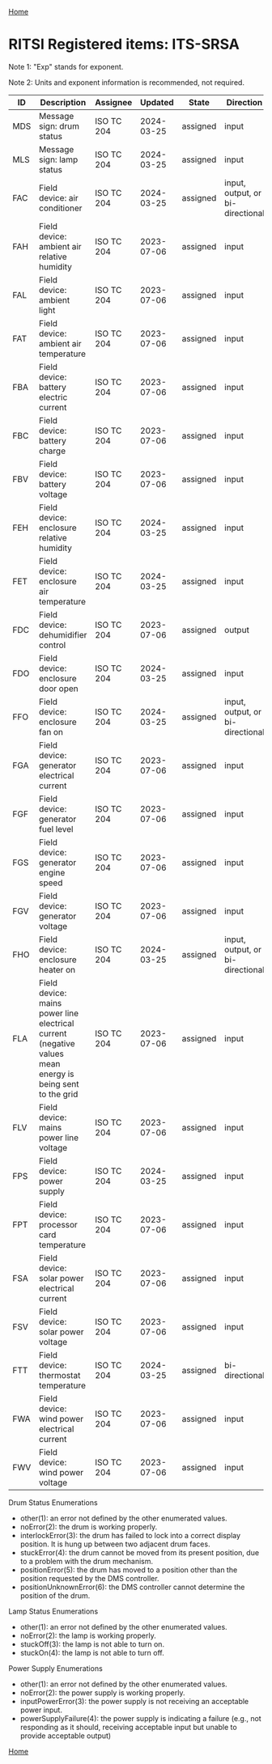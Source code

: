 [Home](readme.md)

# RITSI Registered items: ITS-SRSA

Note 1: "Exp" stands for exponent.

Note 2: Units and exponent information is recommended, not required.


|ID |Description                           |Assignee  |Updated   |State   |Direction| Units  |Exp|Imprecision|
|---|--------------------------------------|----------|----------|--------|---------|--------|---|-----------|
|MDS|Message sign: drum status             |ISO TC 204|2024-03-25|assigned|input|Enumerated|0  |         NA|
|MLS|Message sign: lamp status             |ISO TC 204|2024-03-25|assigned|input|Enumerated|0  |         NA|
|FAC|Field device: air conditioner         |ISO TC 204|2024-03-25|assigned|input, output, or bi-directional|Boolean |0  |          0|
|FAH|Field device: ambient air relative humidity|ISO TC 204|2023-07-06|assigned|input|Percent|-1 |       <100|
|FAL|Field device: ambient light           |ISO TC 204|2023-07-06|assigned|input    |Unitless|0  |         NA|
|FAT|Field device: ambient air temperature |ISO TC 204|2023-07-06|assigned|input    |Celsius |-2 |       <100|
|FBA|Field device: battery electric current|ISO TC 204|2023-07-06|assigned|input    |Amperes |-2 |       <100|
|FBC|Field device: battery charge          |ISO TC 204|2023-07-06|assigned|input    |Percent |-1 |       <100|
|FBV|Field device: battery voltage         |ISO TC 204|2023-07-06|assigned|input    |Volts   |-2 |       <100|
|FEH|Field device: enclosure relative humidity|ISO TC 204|2024-03-25|assigned|input|Percent|-1 |       <100|
|FET|Field device: enclosure air temperature |ISO TC 204|2024-03-25|assigned|input    |Celsius |-2 |       <100|
|FDC|Field device: dehumidifier control    |ISO TC 204|2023-07-06|assigned|output   |Boolean |0  |          0|
|FDO|Field device: enclosure door open     |ISO TC 204|2024-03-25|assigned|input    |Boolean |0  |          0|
|FFO|Field device: enclosure fan on        |ISO TC 204|2024-03-25|assigned|input, output, or bi-directional|Boolean |0  |          0|
|FGA|Field device: generator electrical current|ISO TC 204|2023-07-06|assigned|input|Amperes |-2 |       <100|
|FGF|Field device: generator fuel level    |ISO TC 204|2023-07-06|assigned|input    |Percent |-1 |       <100|
|FGS|Field device: generator engine speed  |ISO TC 204|2023-07-06|assigned|input    |RPM     |0  |       <100|
|FGV|Field device: generator voltage       |ISO TC 204|2023-07-06|assigned|input    |Volts   |-2 |       <100|
|FHO|Field device: enclosure heater on     |ISO TC 204|2024-03-25|assigned|input, output, or bi-directional|Boolean |0  |          0|
|FLA|Field device: mains power line electrical current (negative values mean energy is being sent to the grid|ISO TC 204|2023-07-06|assigned|input|Amperes|-2|<100|
|FLV|Field device: mains power line voltage|ISO TC 204|2023-07-06|assigned|input    |Volts |-2 |       <100|
|FPS|Field device: power supply            |ISO TC 204|2024-03-25|assigned|input    |Enumerated   |0 |       NA|
|FPT|Field device: processor card temperature|ISO TC 204|2023-07-06|assigned|input  |Celsius   |-2 |       <100|
|FSA|Field device: solar power electrical current|ISO TC 204|2023-07-06|assigned|input|Amperes|-2|       <100|
|FSV|Field device: solar power voltage     |ISO TC 204|2023-07-06|assigned|input    |Volts |-2 |       <100|
|FTT|Field device: thermostat temperature  |ISO TC 204|2024-03-25|assigned|bi-directional|Celsius |-2 |  <100|
|FWA|Field device: wind power electrical current|ISO TC 204|2023-07-06|assigned|input|Amperes|-2 |       <100|
|FWV|Field device: wind power voltage      |ISO TC 204|2023-07-06|assigned|input    |Volts |-2 |       <100|


Drum Status Enumerations
- other(1): an error not defined by the other enumerated values.
- noError(2): the drum is working properly.
- interlockError(3): the drum has failed to lock into a correct display position. It is hung up between two adjacent drum faces.
- stuckError(4): the drum cannot be moved from its present position, due to a problem with the drum mechanism.
- positionError(5): the drum has moved to a position other than the position requested by the DMS controller.
- positionUnknownError(6): the DMS controller cannot determine the position of the drum.

Lamp Status Enumerations
- other(1): an error not defined by the other enumerated values.
- noError(2): the lamp is working properly.
- stuckOff(3): the lamp is not able to turn on.
- stuckOn(4): the lamp is not able to turn off.

Power Supply Enumerations
- other(1): an error not defined by the other enumerated values.
- noError(2): the power supply is working properly.
- inputPowerError(3): the power supply is not receiving an acceptable power input.
- powerSupplyFailure(4): the power supply is indicating a failure (e.g., not responding as it should, receiving acceptable input but unable to provide acceptable output)

[Home](readme.md)
